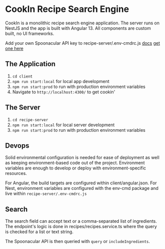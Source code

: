# CookIn Recipe Search Engine
CookIn is a monolithic recipe search engine application. The server runs on NestJS and the app is built with Angular 13. All components are custom built, no UI frameworks.

Add your own Spoonacular API key to recipe-server/.env-cmdrc.js [docs](https://spoonacular.com/food-api/docs#Search-Recipes-Complex) [get one here](https://spoonacular.com/registerEmail)

## The Application
1. `cd client` 
2. `npm run start:local` for local app development 
3. `npm run start:prod` to run with production environment variables
4. Navigate to `http://localhost:4300/` to get cookin'

## The Server
1. `cd recipe-server` 
2. `npm run start:local` for local server development 
3. `npm run start:prod` to run with production environment variables

## Devops
Solid environmental configuration is needed for ease of deployment as well as keeping environment-based code out of the project. Environment variables are enough to develop or deploy with environment-specific resources.

For Angular, the build targets are configured within client/angular.json.
For Nest, environment variables are configured with the env-cmd package and live within `recipe-server/.env-cmdrc.js`

## Search
The search field can accept text or a comma-separated list of ingredients. The endpoint's logic is done in recipes/recipes.service.ts where the query is checked for a list or text string.

The Spoonacular API is then queried with `query` or `includeIngredients`.
